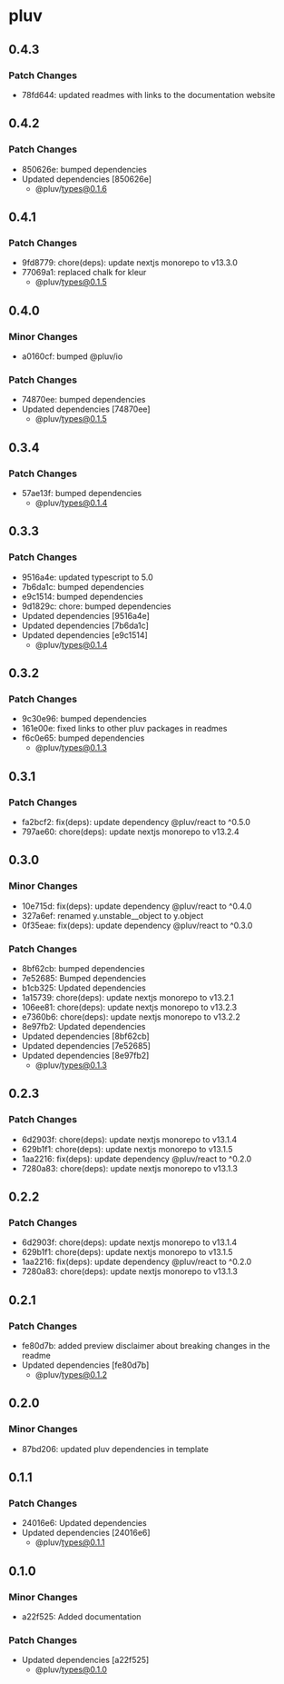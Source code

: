 # pluv

## 0.4.3

### Patch Changes

- 78fd644: updated readmes with links to the documentation website

## 0.4.2

### Patch Changes

- 850626e: bumped dependencies
- Updated dependencies [850626e]
  - @pluv/types@0.1.6

## 0.4.1

### Patch Changes

- 9fd8779: chore(deps): update nextjs monorepo to v13.3.0
- 77069a1: replaced chalk for kleur
  - @pluv/types@0.1.5

## 0.4.0

### Minor Changes

- a0160cf: bumped @pluv/io

### Patch Changes

- 74870ee: bumped dependencies
- Updated dependencies [74870ee]
  - @pluv/types@0.1.5

## 0.3.4

### Patch Changes

- 57ae13f: bumped dependencies
  - @pluv/types@0.1.4

## 0.3.3

### Patch Changes

- 9516a4e: updated typescript to 5.0
- 7b6da1c: bumped dependencies
- e9c1514: bumped dependencies
- 9d1829c: chore: bumped dependencies
- Updated dependencies [9516a4e]
- Updated dependencies [7b6da1c]
- Updated dependencies [e9c1514]
  - @pluv/types@0.1.4

## 0.3.2

### Patch Changes

- 9c30e96: bumped dependencies
- 161e00e: fixed links to other pluv packages in readmes
- f6c0e65: bumped dependencies
  - @pluv/types@0.1.3

## 0.3.1

### Patch Changes

- fa2bcf2: fix(deps): update dependency @pluv/react to ^0.5.0
- 797ae60: chore(deps): update nextjs monorepo to v13.2.4

## 0.3.0

### Minor Changes

- 10e715d: fix(deps): update dependency @pluv/react to ^0.4.0
- 327a6ef: renamed y.unstable\_\_object to y.object
- 0f35eae: fix(deps): update dependency @pluv/react to ^0.3.0

### Patch Changes

- 8bf62cb: bumped dependencies
- 7e52685: Bumped dependencies
- b1cb325: Updated dependencies
- 1a15739: chore(deps): update nextjs monorepo to v13.2.1
- 106ee81: chore(deps): update nextjs monorepo to v13.2.3
- e7360b6: chore(deps): update nextjs monorepo to v13.2.2
- 8e97fb2: Updated dependencies
- Updated dependencies [8bf62cb]
- Updated dependencies [7e52685]
- Updated dependencies [8e97fb2]
  - @pluv/types@0.1.3

## 0.2.3

### Patch Changes

- 6d2903f: chore(deps): update nextjs monorepo to v13.1.4
- 629b1f1: chore(deps): update nextjs monorepo to v13.1.5
- 1aa2216: fix(deps): update dependency @pluv/react to ^0.2.0
- 7280a83: chore(deps): update nextjs monorepo to v13.1.3

## 0.2.2

### Patch Changes

- 6d2903f: chore(deps): update nextjs monorepo to v13.1.4
- 629b1f1: chore(deps): update nextjs monorepo to v13.1.5
- 1aa2216: fix(deps): update dependency @pluv/react to ^0.2.0
- 7280a83: chore(deps): update nextjs monorepo to v13.1.3

## 0.2.1

### Patch Changes

- fe80d7b: added preview disclaimer about breaking changes in the readme
- Updated dependencies [fe80d7b]
  - @pluv/types@0.1.2

## 0.2.0

### Minor Changes

- 87bd206: updated pluv dependencies in template

## 0.1.1

### Patch Changes

- 24016e6: Updated dependencies
- Updated dependencies [24016e6]
  - @pluv/types@0.1.1

## 0.1.0

### Minor Changes

- a22f525: Added documentation

### Patch Changes

- Updated dependencies [a22f525]
  - @pluv/types@0.1.0
